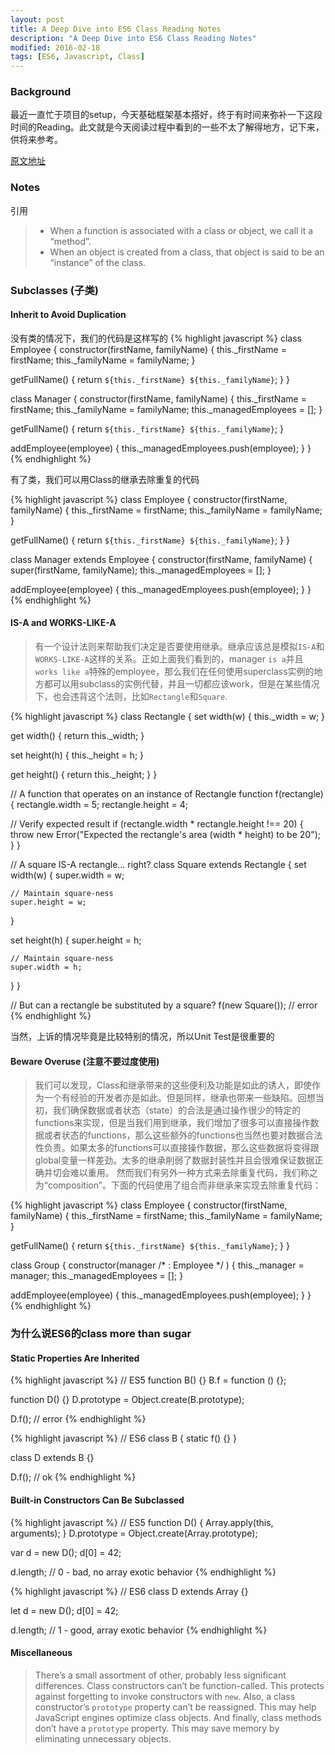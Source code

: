 ```yaml
---
layout: post
title: A Deep Dive into ES6 Class Reading Notes
description: "A Deep Dive into ES6 Class Reading Notes"
modified: 2016-02-18
tags: [ES6, Javascript, Class]
---
```


### Background
最近一直忙于项目的setup，今天基础框架基本搭好，终于有时间来弥补一下这段时间的Reading。此文就是今天阅读过程中看到的一些不太了解得地方，记下来，供将来参考。

<!--more-->
[原文地址](http://www.sitepoint.com/object-oriented-javascript-deep-dive-es6-classes/)

### Notes
引用

  > * When a function is associated with a class or object, we call it a “method”.
  > * When an object is created from a class, that object is said to be an “instance” of the class.

### Subclasses (子类)

#### Inherit to Avoid Duplication

没有类的情况下，我们的代码是这样写的
{% highlight javascript %}
class Employee {
  constructor(firstName, familyName) {
    this._firstName = firstName;
    this._familyName = familyName;
  }

  getFullName() {
    return `${this._firstName} ${this._familyName}`;
  }
}

class Manager {
  constructor(firstName, familyName) {
    this._firstName = firstName;
    this._familyName = familyName;
    this._managedEmployees = [];
  }

  getFullName() {
    return `${this._firstName} ${this._familyName}`;
  }

  addEmployee(employee) {
    this._managedEmployees.push(employee);
  }
}
{% endhighlight %}

有了类，我们可以用Class的继承去除重复的代码

{% highlight javascript %}
class Employee {
  constructor(firstName, familyName) {
    this._firstName = firstName;
    this._familyName = familyName;
  }

  getFullName() {
    return `${this._firstName} ${this._familyName}`;
  }
}

class Manager extends Employee {
  constructor(firstName, familyName) {
    super(firstName, familyName);
    this._managedEmployees = [];
  }

  addEmployee(employee) {
    this._managedEmployees.push(employee);
  }
}
{% endhighlight %}

#### IS-A and WORKS-LIKE-A

  > 有一个设计法则来帮助我们决定是否要使用继承。继承应该总是模拟`IS-A`和`WORKS-LIKE-A`这样的关系。正如上面我们看到的，manager `is a`并且`works like a`特殊的employee，那么我们在任何使用superclass实例的地方都可以用subclass的实例代替，并且一切都应该work，但是在某些情况下，也会违背这个法则，比如`Rectangle`和`Square`.

{% highlight javascript %}
class Rectangle {
  set width(w) {
    this._width = w;
  }

  get width() {
    return this._width;
  }

  set height(h) {
    this._height = h;
  }

  get height() {
    return this._height;
  }
}

// A function that operates on an instance of Rectangle
function f(rectangle) {
  rectangle.width = 5;
  rectangle.height = 4;

  // Verify expected result
  if (rectangle.width * rectangle.height !== 20) {
    throw new Error("Expected the rectangle's area (width * height) to be 20");
  }
}

// A square IS-A rectangle... right?
class Square extends Rectangle {
  set width(w) {
    super.width = w;

    // Maintain square-ness
    super.height = w;
  }

  set height(h) {
    super.height = h;

    // Maintain square-ness
    super.width = h;
  }
}

// But can a rectangle be substituted by a square?
f(new Square()); // error
{% endhighlight %}

当然，上诉的情况毕竟是比较特别的情况，所以Unit Test是很重要的

#### Beware Overuse (注意不要过度使用)

  > 我们可以发现，Class和继承带来的这些便利及功能是如此的诱人，即使作为一个有经验的开发者亦是如此。但是同样，继承也带来一些缺陷。回想当初，我们确保数据或者状态（state）的合法是通过操作很少的特定的functions来实现，但是当我们用到继承，我们增加了很多可以直接操作数据或者状态的functions，那么这些额外的functions也当然也要对数据合法性负责。如果太多的functions可以直接操作数据，那么这些数据将变得跟global变量一样差劲。太多的继承削弱了数据封装性并且会很难保证数据正确并切会难以重用。
  > 然而我们有另外一种方式来去除重复代码，我们称之为“composition”。下面的代码使用了组合而非继承来实现去除重复代码：

{% highlight javascript %}
class Employee {
  constructor(firstName, familyName) {
    this._firstName = firstName;
    this._familyName = familyName;
  }

  getFullName() {
    return `${this._firstName} ${this._familyName}`;
  }
}

class Group {
  constructor(manager /* : Employee */ ) {
    this._manager = manager;
    this._managedEmployees = [];
  }

  addEmployee(employee) {
    this._managedEmployees.push(employee);
  }
}
{% endhighlight %}

### 为什么说ES6的class more than sugar

#### Static Properties Are Inherited

{% highlight javascript %}
// ES5
function B() {}
B.f = function () {};

function D() {}
D.prototype = Object.create(B.prototype);

D.f(); // error
{% endhighlight %}

{% highlight javascript %}
// ES6
class B {
  static f() {}
}

class D extends B {}

D.f(); // ok
{% endhighlight %}

#### Built-in Constructors Can Be Subclassed

{% highlight javascript %}
// ES5
function D() {
  Array.apply(this, arguments);
}
D.prototype = Object.create(Array.prototype);

var d = new D();
d[0] = 42;

d.length; // 0 - bad, no array exotic behavior
{% endhighlight %}

{% highlight javascript %}
// ES6
class D extends Array {}

let d = new D();
d[0] = 42;

d.length; // 1 - good, array exotic behavior
{% endhighlight %}

#### Miscellaneous

  > There’s a small assortment of other, probably less significant differences. Class constructors can’t be function-called. This protects against forgetting to invoke constructors with `new`. Also, a class constructor’s `prototype` property can’t be reassigned. This may help JavaScript engines optimize class objects. And finally, class methods don’t have a `prototype` property. This may save memory by eliminating unnecessary objects.